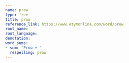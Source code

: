 ```yaml
---
name: prow
type: free
title: prow
reference_link: https://www.etymonline.com/word/prow
root_name: 
root_language: 
denotation: 
word_sums:
- sum: 'Prow + '
  respelling: prow
---
```

